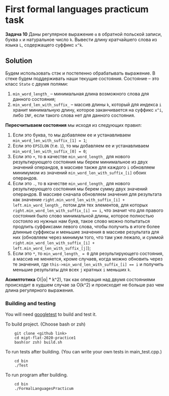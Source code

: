 # First formal languages practicum task
**Задача 10** Даны регулярное выражение `α` в обратной польской записи, буква `x` и натуральное число `k`. Вывести длину кратчайшего слова из
языка `L`, содержащего суффикс `x^k`.


## Solution 

Будем использовать стэк и постепенно обрабатывать выражение. В стеке будем поддерживать наши текущие состояния.
Состояние – это класс `State` с двумя полями:
1. `min_word_length_` – минимальная длина возможного слова для данного состояния;
2. `min_word_len_with_suffix_` – массив длины `k`, который для индекса `i` хранит минимальную длину, 
которое заканчивается на суффикс `x^i`, либо `INF`, если такого слова нет для данного состояния.

**Пересчитываем состояния** мы исходя из следующих правил:
1. Если это буква, то мы добавляем ее и устанавливаем `min_word_len_with_suffix_[1] = 1`;
2. Если это `EPSILON` (т.е. `1`), то мы добавляем ее и устанавливаем `min_word_len_with_suffix_[0] = 0`;
3. Если это `+`, то в качестве `min_word_length_` для нового результирующего состояния мы берем минимальное из двух значений операндов,
 в массиве также для каждого `i` обновляем минимумом из значений `min_word_len_with_suffix_[i]` обоих операндов.
4. Если это `.`, то в качестве `min_word_length_` для нового результирующего состояния мы берем сумму двух значений операндов.
В массиве сначала обновляем значения для результата как значение `right.min_word_len_with_suffix_[i] + left.min_word_length_`, 
потом для тех элементов, для которых `right.min_word_len_with_suffix_[i] == i`, что значит что для правого состояния было слово минимальной длины, 
которое полностью состояло из нужных нам букв, такое слово можно попытаться продлить суффиксами левого слова, чтобы получить в 
итоге более длинные суффиксы и меньшие значения в массиве результата для них (обновляем через минимум того, что там уже лежало, 
и суммой `right.min_word_len_with_suffix_[i] + left.min_word_len_with_suffix_[j]`);
5. Если это `*`, то `min_word_length_ = 0` для результирующего состояния, а массив не меняется, кроме случаев, 
когда можно обновить через те значения, где `this->min_word_len_with_suffix_[i] == i` и получить меньшие результаты для всех `j` кратных `i` меньших `k`.

**Асимптотика** O(|α| * k^2), так как операция над двумя состояниями происходит в худшем случае за O(k^2) и происходит не больше раз чем длина регулярного выражения.


### Building and testing
You will need [googletest](https://medium.com/@alexanderbussan/getting-started-with-google-test-on-os-x-a07eee7ae6dc) 
to build and test it.

To build project. (Choose bash or zsh)
````
    git clone <github link>
    cd mipt-flat-2020-practice1
    bash(or zsh) build.sh
````

To run tests after building. (You can write your own tests in main_test.cpp.)
````
    cd bin
    ./Test
````
To run program after building.
````
    cd bin
    ./FormalLanguagesPracticum
````

 